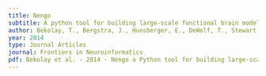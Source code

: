 ```yaml
---
title: Nengo
subtitle: A python tool for building large-scale functional brain models
author: Bekolay, T., Bergstra, J., Hunsberger, E., DeWolf, T., Stewart, T. C., Rasmussen, D., Choo, X., Voelker, A., and Eliasmith, C.
year: 2014
type: Journal Articles
journal: Frontiers in Neuroinformatics
pdf: Bekolay et al. - 2014 - Nengo a Python tool for building large-scale functional brain models.pdf
---
```

